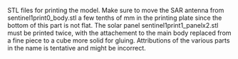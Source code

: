 STL files for printing the model. Make sure to move the SAR antenna
from sentinel1print0_body.stl a few tenths of mm in the printing plate
since the bottom of this part is not flat. The solar panel
sentinel1print1_panelx2.stl must be printed twice, with the attachement
to the main body replaced from a fine piece to a cube more solid for
gluing. Attributions of the various parts in the name is tentative and might
be incorrect.
